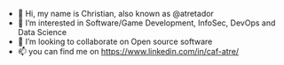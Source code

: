 - 👋 Hi, my name is Christian, also known as @atretador
- 👀 I’m interested in Software/Game Development, InfoSec, DevOps and Data Science
- 💞️ I’m looking to collaborate on Open source software
- 📫 you can find me on https://www.linkedin.com/in/caf-atre/

